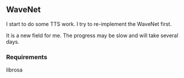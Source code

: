 ## WaveNet

I start to do some TTS work. I try to re-implement the WaveNet first. 

It is a new field for me. The progress may be slow and will take several days.

### Requirements 

librosa
